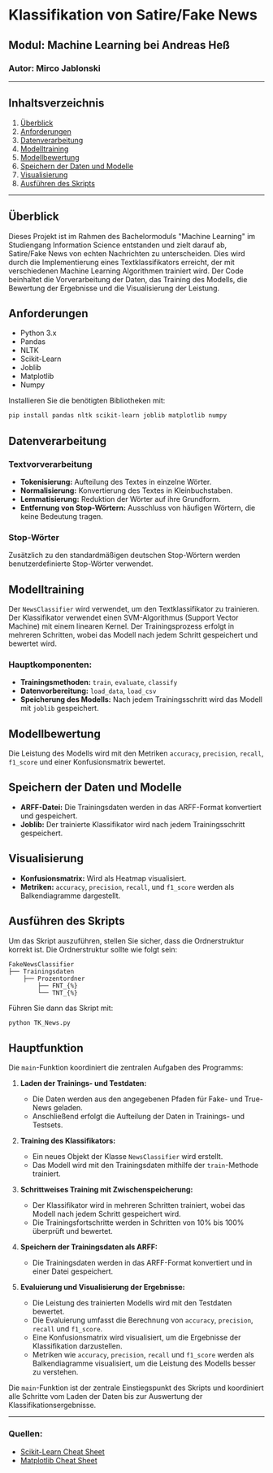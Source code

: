 # Klassifikation von Satire/Fake News

## Modul: Machine Learning bei Andreas Heß

### Autor: Mirco Jablonski


---

## Inhaltsverzeichnis
1. [Überblick](#überblick)
2. [Anforderungen](#anforderungen)
3. [Datenverarbeitung](#datenverarbeitung)
4. [Modelltraining](#modelltraining)
5. [Modellbewertung](#modellbewertung)
6. [Speichern der Daten und Modelle](#speichern-der-daten-und-modelle)
7. [Visualisierung](#visualisierung)
8. [Ausführen des Skripts](#ausführen-des-skripts)

---

## Überblick
Dieses Projekt ist im Rahmen des Bachelormoduls "Machine Learning" im Studiengang Information Science entstanden und zielt darauf ab, Satire/Fake News von echten Nachrichten zu unterscheiden. Dies wird durch die Implementierung eines Textklassifikators erreicht, der mit verschiedenen Machine Learning Algorithmen trainiert wird. Der Code beinhaltet die Vorverarbeitung der Daten, das Training des Modells, die Bewertung der Ergebnisse und die Visualisierung der Leistung.

## Anforderungen
- Python 3.x
- Pandas
- NLTK
- Scikit-Learn
- Joblib
- Matplotlib
- Numpy

Installieren Sie die benötigten Bibliotheken mit:
```bash
pip install pandas nltk scikit-learn joblib matplotlib numpy
```
## Datenverarbeitung

### Textvorverarbeitung
- **Tokenisierung:** Aufteilung des Textes in einzelne Wörter.
- **Normalisierung:** Konvertierung des Textes in Kleinbuchstaben.
- **Lemmatisierung:** Reduktion der Wörter auf ihre Grundform.
- **Entfernung von Stop-Wörtern:** Ausschluss von häufigen Wörtern, die keine Bedeutung tragen.

### Stop-Wörter
Zusätzlich zu den standardmäßigen deutschen Stop-Wörtern werden benutzerdefinierte Stop-Wörter verwendet.

## Modelltraining
Der `NewsClassifier` wird verwendet, um den Textklassifikator zu trainieren. Der Klassifikator verwendet einen SVM-Algorithmus (Support Vector Machine) mit einem linearen Kernel. Der Trainingsprozess erfolgt in mehreren Schritten, wobei das Modell nach jedem Schritt gespeichert und bewertet wird.

### Hauptkomponenten:
- **Trainingsmethoden:** `train`, `evaluate`, `classify`
- **Datenvorbereitung:** `load_data`, `load_csv`
- **Speicherung des Modells:** Nach jedem Trainingsschritt wird das Modell mit `joblib` gespeichert.

## Modellbewertung
Die Leistung des Modells wird mit den Metriken `accuracy`, `precision`, `recall`, `f1_score` und einer Konfusionsmatrix bewertet.

## Speichern der Daten und Modelle
- **ARFF-Datei:** Die Trainingsdaten werden in das ARFF-Format konvertiert und gespeichert.
- **Joblib:** Der trainierte Klassifikator wird nach jedem Trainingsschritt gespeichert.

## Visualisierung
- **Konfusionsmatrix:** Wird als Heatmap visualisiert.
- **Metriken:** `accuracy`, `precision`, `recall`, und `f1_score` werden als Balkendiagramme dargestellt.

## Ausführen des Skripts
Um das Skript auszuführen, stellen Sie sicher, dass die Ordnerstruktur korrekt ist.
Die Ordnerstruktur sollte wie folgt sein:

```plaintext
FakeNewsClassifier
├── Trainingsdaten
    ├── Prozentordner
        ├── FNT_{%}
        └── TNT_{%}
```


Führen Sie dann das Skript mit:

```bash
python TK_News.py
```

## Hauptfunktion

Die `main`-Funktion koordiniert die zentralen Aufgaben des Programms:

1. **Laden der Trainings- und Testdaten:**
   - Die Daten werden aus den angegebenen Pfaden für Fake- und True-News geladen.
   - Anschließend erfolgt die Aufteilung der Daten in Trainings- und Testsets.

2. **Training des Klassifikators:**
   - Ein neues Objekt der Klasse `NewsClassifier` wird erstellt.
   - Das Modell wird mit den Trainingsdaten mithilfe der `train`-Methode trainiert.

3. **Schrittweises Training mit Zwischenspeicherung:**
   - Der Klassifikator wird in mehreren Schritten trainiert, wobei das Modell nach jedem Schritt gespeichert wird.
   - Die Trainingsfortschritte werden in Schritten von 10% bis 100% überprüft und bewertet.

4. **Speichern der Trainingsdaten als ARFF:**
   - Die Trainingsdaten werden in das ARFF-Format konvertiert und in einer Datei gespeichert.

5. **Evaluierung und Visualisierung der Ergebnisse:**
   - Die Leistung des trainierten Modells wird mit den Testdaten bewertet.
   - Die Evaluierung umfasst die Berechnung von `accuracy`, `precision`, `recall` und `f1_score`.
   - Eine Konfusionsmatrix wird visualisiert, um die Ergebnisse der Klassifikation darzustellen.
   - Metriken wie `accuracy`, `precision`, `recall` und `f1_score` werden als Balkendiagramme visualisiert, um die Leistung des Modells besser zu verstehen.

Die `main`-Funktion ist der zentrale Einstiegspunkt des Skripts und koordiniert alle Schritte vom Laden der Daten bis zur Auswertung der Klassifikationsergebnisse.
___
### Quellen:
- [Scikit-Learn Cheat Sheet](https://www.datacamp.com/cheat-sheet/scikit-learn-cheat-sheet-python-machine-learning)
- [Matplotlib Cheat Sheet](https://www.datacamp.com/cheat-sheet/matplotlib-cheat-sheet-plotting-in-python)

